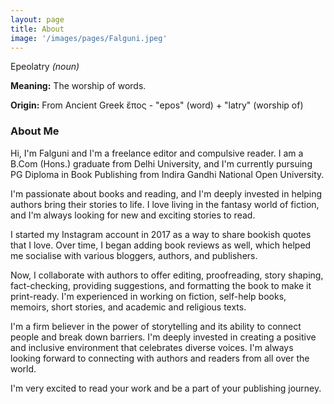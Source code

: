 ```yaml
---
layout: page
title: About
image: '/images/pages/Falguni.jpeg'
---
```


Epeolatry *(noun)* 

**Meaning:** The worship of words.

**Origin:** From Ancient Greek ἔπος - "epos" (word) + "latry" (worship of)

### About Me
Hi, I'm Falguni and I'm a freelance editor and compulsive reader. I am a B.Com (Hons.) graduate from Delhi University, and I'm currently pursuing PG Diploma in Book Publishing from Indira Gandhi National Open University.

I'm passionate about books and reading, and I'm deeply invested in helping authors bring their stories to life. I love living in the fantasy world of fiction, and I'm always looking for new and exciting stories to read.

I started my Instagram account in 2017 as a way to share bookish quotes that I love. Over time, I began adding book reviews as well, which helped me socialise with various bloggers, authors, and publishers. 

Now, I collaborate with authors to offer editing, proofreading, story shaping, fact-checking, providing suggestions, and formatting the book to make it print-ready. I'm experienced in working on fiction, self-help books, memoirs, short stories, and academic and religious texts.

I'm a firm believer in the power of storytelling and its ability to connect people and break down barriers. I'm deeply invested in creating a positive and inclusive environment that celebrates diverse voices. I'm always looking forward to connecting with authors and readers from all over the world.

I'm very excited to read your work and be a part of your publishing journey.
